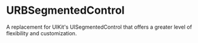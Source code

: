 URBSegmentedControl
===================

A replacement for UIKit's UISegmentedControl that offers a greater level of flexibility and customization.